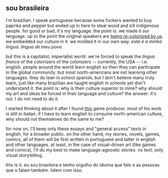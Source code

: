 ## sou brasileira
I'm brazilian. I speak portuguese because some fuckers wanted to buy paprika and pepper but ended up in here to steal wood and kill indigenous people. for good or bad, it's my language. the point is: we made it _our_ language. up to the point the original speakers are [being re-colonized by us](https://regia-marinho.medium.com/portuguese-kids-who-only-speak-brazilian-51d140f52618). we embedded our culture in it. we molded it in our own way. _esta é a minha língua. língua de meu povo._

but this is a capitalist, imperialist world. we're forced to speak the _lingua franca_ of the colonizers of the colonizers -- currently, the USA -- i.e. english. people around the world learn english so then they can participate in the global community. but most north-americans are not learning other languages. they do lean in school spanish, but I don't believe many truly learn, just like many brazilian are taught english in schools yet don't understand it. the point is: why is their culture superior to mine? why should my art and ideas be forced in their language and culture? the answer: it's not. I do not need to do it.

I started thinking about it after I found [this](https://luca-negri.itch.io/) game producer. most of his work is still in italian. if I have to learn english to consume north-american culture, why should not themselves do the same to me?

for now on, I'll keep only these essays and "general access" texts in english, for a broader public. on the other hand, my stories, novels, games, comics, all of them will be first written in portuguese and latter in english and other languages. at least, in the case of visual-driven art (like games and comics), I'll do my best to make language-agnostic stories. no text, only visual storytelling.

this is it. eu sou brasileira e tenho orgulho do idioma que falo e as pessoas que o falam também. lidem com isso.